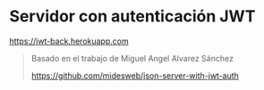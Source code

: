 # Servidor con autenticación JWT

https://jwt-back.herokuapp.com

> Basado en el trabajo de Miguel Angel Alvarez Sánchez
>
> https://github.com/midesweb/json-server-with-jwt-auth